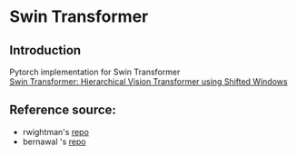 # Swin Transformer

## Introduction
Pytorch implementation for Swin Transformer    
[Swin Transformer: Hierarchical Vision Transformer using Shifted Windows](https://arxiv.org/pdf/2103.14030.pdf)

## Reference source: 
- rwightman's [repo](https://github.com/rwightman/pytorch-image-models)
- bernawal 's [repo](https://github.com/berniwal/swin-transformer-pytorch) 
